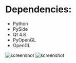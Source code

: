 Dependencies:
============
* Python
* PySide
* Qt 4.8
* PyOpenGL
* OpenGL

![screenshot](https://raw.github.com/yifange/tileflow/master/screenshot.png)
![screenshot](https://raw.github.com/yifange/tileflow/vertical/screenshot-vertical.png)
